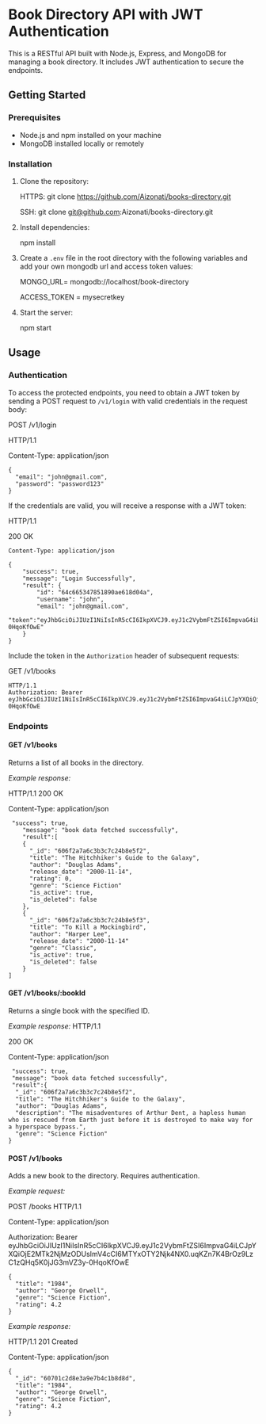 # Book Directory API with JWT Authentication

This is a RESTful API built with Node.js, Express, and MongoDB for managing a book directory. It includes JWT authentication to secure the endpoints.

## Getting Started

### Prerequisites

- Node.js and npm installed on your machine
- MongoDB installed locally or remotely

### Installation

1. Clone the repository:

   HTTPS:
   git clone https://github.com/Aizonati/books-directory.git
   
   SSH:
   git clone git@github.com:Aizonati/books-directory.git

2. Install dependencies:

   npm install
   

3. Create a `.env` file in the root directory with the following variables and add your own mongodb url 
   and access token values:

   MONGO_URL= mongodb://localhost/book-directory

   ACCESS_TOKEN = mysecretkey
   

4. Start the server:

   npm start
   

## Usage

### Authentication

To access the protected endpoints, you need to obtain a JWT token by sending a POST request to `/v1/login` with valid credentials in the request body:


POST /v1/login

HTTP/1.1

Content-Type: application/json
```
{
  "email": "john@gmail.com",
  "password": "password123"
}
```

If the credentials are valid, you will receive a response with a JWT token:


HTTP/1.1 

200 OK
```
Content-Type: application/json

{
    "success": true,
    "message": "Login Successfully",
    "result": {
        "id": "64c665347851890ae618d04a",
        "username": "john",
        "email": "john@gmail.com",
        "token":"eyJhbGciOiJIUzI1NiIsInR5cCI6IkpXVCJ9.eyJ1c2VybmFtZSI6ImpvaG4iLCJpYXQiOjE2MTk2NjMzODUsImV4cCI6MTYxOTY2Njk4NX0.uqKZn7K4BrOz9LzC1zQHq5K0jJG3mVZ3y-0HqoKfOwE"
    }
}
```

Include the token in the `Authorization` header of subsequent requests:


GET /v1/books 
```
HTTP/1.1
Authorization: Bearer eyJhbGciOiJIUzI1NiIsInR5cCI6IkpXVCJ9.eyJ1c2VybmFtZSI6ImpvaG4iLCJpYXQiOjE2MTk2NjMzODUsImV4cCI6MTYxOTY2Njk4NX0.uqKZn7K4BrOz9LzC1zQHq5K0jJG3mVZ3y-0HqoKfOwE
```

### Endpoints

#### GET /v1/books

Returns a list of all books in the directory.

*Example response:*


HTTP/1.1 200 OK

Content-Type: application/json
```
 "success": true,
    "message": "book data fetched successfully",
    "result":[
    {
      "_id": "606f2a7a6c3b3c7c24b8e5f2",
      "title": "The Hitchhiker's Guide to the Galaxy",
      "author": "Douglas Adams",
      "release_date": "2000-11-14",
      "rating": 0,
      "genre": "Science Fiction"
      "is_active": true,
      "is_deleted": false
    },
    {
      "_id": "606f2a7a6c3b3c7c24b8e5f3",
      "title": "To Kill a Mockingbird",
      "author": "Harper Lee",
      "release_date": "2000-11-14"
      "genre": "Classic",
      "is_active": true,
      "is_deleted": false
    }
]
```


#### GET /v1/books/:bookId

Returns a single book with the specified ID.

*Example response:*
HTTP/1.1 

200 OK

Content-Type: application/json
```
 "success": true,
 "message": "book data fetched successfully",
 "result":{
  "_id": "606f2a7a6c3b3c7c24b8e5f2",
  "title": "The Hitchhiker's Guide to the Galaxy",
  "author": "Douglas Adams",
  "description": "The misadventures of Arthur Dent, a hapless human who is rescued from Earth just before it is destroyed to make way for a hyperspace bypass.",
  "genre": "Science Fiction"
}
```

#### POST /v1/books

Adds a new book to the directory. Requires authentication.

*Example request:*


POST /books HTTP/1.1


Content-Type: application/json


Authorization: Bearer eyJhbGciOiJIUzI1NiIsInR5cCI6IkpXVCJ9.eyJ1c2VybmFtZSI6ImpvaG4iLCJpYXQiOjE2MTk2NjMzODUsImV4cCI6MTYxOTY2Njk4NX0.uqKZn7K4BrOz9LzC1zQHq5K0jJG3mVZ3y-0HqoKfOwE
```
{
  "title": "1984",
  "author": "George Orwell",
  "genre": "Science Fiction",
  "rating": 4.2
}
```

*Example response:*


HTTP/1.1 201 Created

Content-Type: application/json
```
{
  "_id": "60701c2d8e3a9e7b4c1b8d8d",
  "title": "1984",
  "author": "George Orwell",
  "genre": "Science Fiction",
  "rating": 4.2
}
```